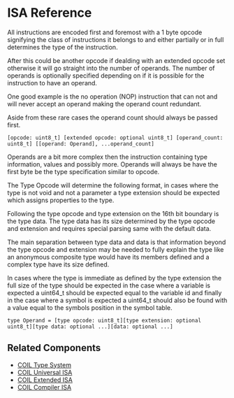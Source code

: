 # ISA Reference

All instructions are encoded first and foremost with a 1 byte opcode signifying the class of instructions it belongs to and either partially or in full determines the type of the instruction.

After this could be another opcode if dealding with an extended opcode set otherwise it will go straight into the number of operands. The number of operands is optionally specified depending on if it is possible for the instruction to have an operand.

One good example is the no operation (NOP) instruction that can not and will never accept an operand making the operand count redundant.

Aside from these rare cases the operand count should always be passed first.

```
[opcode: uint8_t] [extended opcode: optional uint8_t] [operand_count: uint8_t] [[operand: Operand], ...operand_count]
```

Operands are a bit more complex then the instruction containing type information, values and possibly more. Operands will always be have the first byte be the type specification similar to opcode.

The Type Opcode will determine the following format, in cases where the type is not void and not a parameter a type extension should be expected which assigns properties to the type.

Following the type opcode and type extension on the 16th bit boundary is the type data. The type data has its size determined by the type opcode and extension and requires special parsing same with the default data.

The main separation between type data and data is that information beyond the type opcode and extension may be needed to fully explain the type like an anonymous composite type would have its members defined and a complex type have its size defined.

In cases where the type is immediate as defined by the type extension the full size of the type should be expected in the case where a variable is expected a uint64_t should be expected equal to the variable id and finally in the case where a symbol is expected a uint64_t should also be found with a value equal to the symbols position in the symbol table.

```
type Operand = [type opcode: uint8_t][type extension: optional uint8_t][type data: optional ...][data: optional ...]
```

## Related Components

- [COIL Type System](./type.md)
- [COIL Universal ISA](./isa-u/index.md)
- [COIL Extended ISA](./isa-e/index.md)
- [COIL Compiler ISA](./isa-c/index.md)

